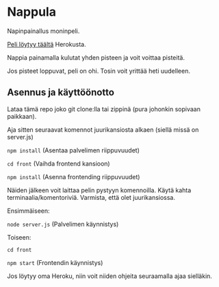 # Nappula
Napinpainallus moninpeli.

[Peli löytyy täältä](nappula.herokuapp.com) Herokusta.

Nappia painamalla kulutat yhden pisteen ja voit voittaa pisteitä.

Jos pisteet loppuvat, peli on ohi. Tosin voit yrittää heti uudelleen.

## Asennus ja käyttöönotto
Lataa tämä repo joko git clone:lla tai zippinä (pura johonkin sopivaan paikkaan).

Aja sitten seuraavat komennot juurikansiosta alkaen (siellä missä on server.js)

`npm install` (Asentaa palvelimen riippuvuudet)

`cd front` (Vaihda frontend kansioon)

`npm install` (Asenna frontending riippuvuudet)

Näiden jälkeen voit laittaa pelin pystyyn komennoilla. Käytä kahta terminaalia/komentoriviä. Varmista, että olet juurikansiossa.

Ensimmäiseen:

`node server.js` (Palvelimen käynnistys)

Toiseen:

`cd front`

`npm start` (Frontendin käynnistys)

Jos löytyy oma Heroku, niin voit niiden ohjeita seuraamalla ajaa sielläkin.
